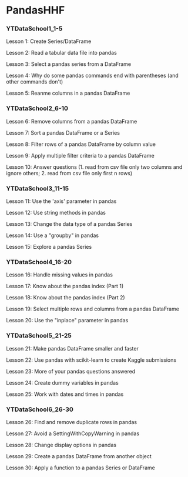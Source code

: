 # PandasHHF

### YTDataSchool1_1-5
Lesson 1: Create Series/DataFrame

Lesson 2: Read a tabular data file into pandas

Lesson 3: Select a pandas series from a DataFrame

Lesson 4: Why do some pandas commands end with parentheses (and other commands don't)

Lesson 5: Reanme columns in a pandas DataFrame


### YTDataSchool2_6-10
Lesson 6: Remove columns from a pandas DataFrame

Lesson 7: Sort a pandas DataFrame or a Series

Lesson 8: Filter rows of a pandas DataFrame by column value

Lesson 9: Apply multiple filter criteria to a pandas DataFrame

Lesson 10: Answer questions (1. read from csv file only two columns and ignore others; 2. read from csv file only first n rows)


### YTDataSchool3_11-15
Lesson 11: Use the 'axis' parameter in pandas

Lesson 12: Use string methods in pandas

Lesson 13: Change the data type of a pandas Series

Lesson 14: Use a "groupby" in pandas

Lesson 15: Explore a pandas Series


### YTDataSchool4_16-20
Lesson 16: Handle missing values in pandas

Lesson 17: Know about the pandas index (Part 1)

Lesson 18: Know about the pandas index (Part 2)

Lesson 19: Select multiple rows and columns from a pandas DataFrame

Lesson 20: Use the "inplace" parameter in pandas


### YTDataSchool5_21-25
Lesson 21: Make pandas DataFrame smaller and faster

Lesson 22: Use pandas with scikit-learn to create Kaggle submissions

Lesson 23: More of your pandas questions answered

Lesson 24: Create dummy variables in pandas

Lesson 25: Work with dates and times in pandas


### YTDataSchool6_26-30
Lesson 26: Find and remove duplicate rows in pandas

Lesson 27: Avoid a SettingWithCopyWarning in pandas

Lesson 28: Change display options in pandas

Lesson 29: Create a pandas DataFrame from another object

Lesson 30: Apply a function to a pandas Series or DataFrame
